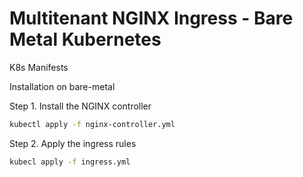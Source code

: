 # Multitenant NGINX Ingress - Bare Metal Kubernetes
K8s Manifests

Installation on bare-metal

Step 1. Install the NGINX controller

```bash
kubectl apply -f nginx-controller.yml
```

Step 2. Apply the ingress rules

```bash
kubecl apply -f ingress.yml
```
